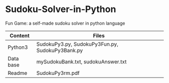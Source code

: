 # Sudoku-Solver-in-Python
Fun Game: a self-made sudoku solver in python language 

|Content    |Files                                                    |
|-----------|---------------------------------------------------------|
|Python3          |SudokuPy3.py, SudokuPy3Fun.py, SudokuPy3Bank.py|
|Data base  |mySudokuBank.txt, sudokuAnswer.txt|                      |
|Readme |SudokuPy3rm.pdf                                        |
